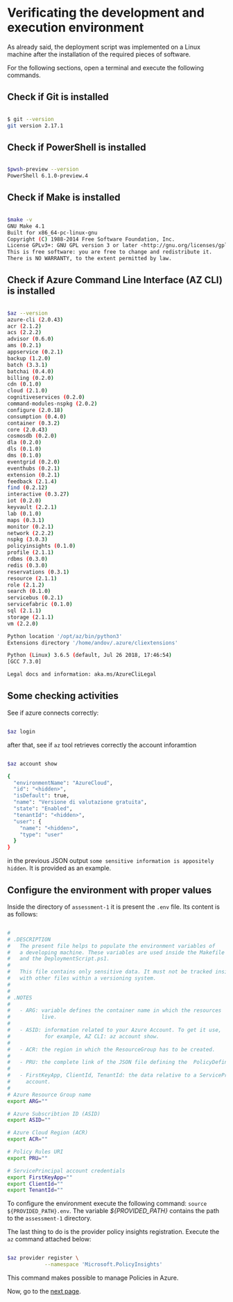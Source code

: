 # Verificating the development and execution environment

As already said, the deployment script was implemented on a Linux machine
after the installation of the required pieces of software.


For the following sections, open a terminal and execute the following commands.

## Check if Git is installed

```bash

$ git --version
git version 2.17.1

```

## Check if PowerShell is installed

```bash

$pwsh-preview --version
PowerShell 6.1.0-preview.4

```

## Check if Make is installed

```bash

$make -v
GNU Make 4.1
Built for x86_64-pc-linux-gnu
Copyright (C) 1988-2014 Free Software Foundation, Inc.
License GPLv3+: GNU GPL version 3 or later <http://gnu.org/licenses/gpl.html>
This is free software: you are free to change and redistribute it.
There is NO WARRANTY, to the extent permitted by law.

```

## Check if Azure Command Line Interface (AZ CLI) is installed

```bash

$az --version
azure-cli (2.0.43)
acr (2.1.2)
acs (2.2.2)
advisor (0.6.0)
ams (0.2.1)
appservice (0.2.1)
backup (1.2.0)
batch (3.3.1)
batchai (0.4.0)
billing (0.2.0)
cdn (0.1.0)
cloud (2.1.0)
cognitiveservices (0.2.0)
command-modules-nspkg (2.0.2)
configure (2.0.18)
consumption (0.4.0)
container (0.3.2)
core (2.0.43)
cosmosdb (0.2.0)
dla (0.2.0)
dls (0.1.0)
dms (0.1.0)
eventgrid (0.2.0)
eventhubs (0.2.1)
extension (0.2.1)
feedback (2.1.4)
find (0.2.12)
interactive (0.3.27)
iot (0.2.0)
keyvault (2.2.1)
lab (0.1.0)
maps (0.3.1)
monitor (0.2.1)
network (2.2.2)
nspkg (3.0.3)
policyinsights (0.1.0)
profile (2.1.1)
rdbms (0.3.0)
redis (0.3.0)
reservations (0.3.1)
resource (2.1.1)
role (2.1.2)
search (0.1.0)
servicebus (0.2.1)
servicefabric (0.1.0)
sql (2.1.1)
storage (2.1.1)
vm (2.2.0)

Python location '/opt/az/bin/python3'
Extensions directory '/home/andov/.azure/cliextensions'

Python (Linux) 3.6.5 (default, Jul 26 2018, 17:46:54)
[GCC 7.3.0]

Legal docs and information: aka.ms/AzureCliLegal

```

## Some checking activities

See if azure connects correctly:

```bash

$az login

```

after that, see if `az` tool retrieves correctly the account inforamtion

```bash

$az account show

{
  "environmentName": "AzureCloud",
  "id": "<hidden>",
  "isDefault": true,
  "name": "Versione di valutazione gratuita",
  "state": "Enabled",
  "tenantId": "<hidden>",
  "user": {
    "name": "<hidden>",
    "type": "user"
  }
}


```

in the previous JSON output `some sensitive information is appositely hidden`. It is provided as an example.

## Configure the environment with proper values

Inside the directory of `assessment-1` it is present the `.env` file.
Its content is as follows:

```bash

#
# .DESCRIPTION
#   The present file helps to populate the environment variables of  
#   a developing machine. These variables are used inside the Makefile file
#   and the DeploymentScript.ps1.
#
#   This file contains only sensitive data. It must not be tracked inside along
#   with other files within a versioning system.  
#
#
# .NOTES
#
#   - ARG: variable defines the container name in which the resources 
#          live.
#
#   - ASID: information related to your Azure Account. To get it use,
#           for example, AZ CLI: az account show.
#
#   - ACR: the region in which the ResourceGroup has to be created.
#
#   - PRU: the complete link of the JSON file defining the  PolicyDefinition.
#
#   - FirstKeyApp, ClientId, TenantId: the data relative to a ServicePrincipal
#     account.
#
# Azure Resource Group name
export ARG=""

# Azure Subscribtion ID (ASID)
export ASID=""

# Azure Cloud Region (ACR)
export ACR=""

# Policy Rules URI
export PRU=""

# ServicePrincipal account credentials
export FirstKeyApp=""
export ClientId=""
export TenantId=""

```

To configure the environment execute the following command: `source ${PROVIDED_PATH}.env`.
The variable *${PROVIDED_PATH}* contains the path to the `assessment-1` directory.

The last thing to do is the provider policy insights registration. Execute the
`az` command attached below:

```bash

$az provider register \
            --namespace 'Microsoft.PolicyInsights'

```

This command makes possible to manage Policies in Azure.

Now, go to the [next page](./10-way-of-doing.md).